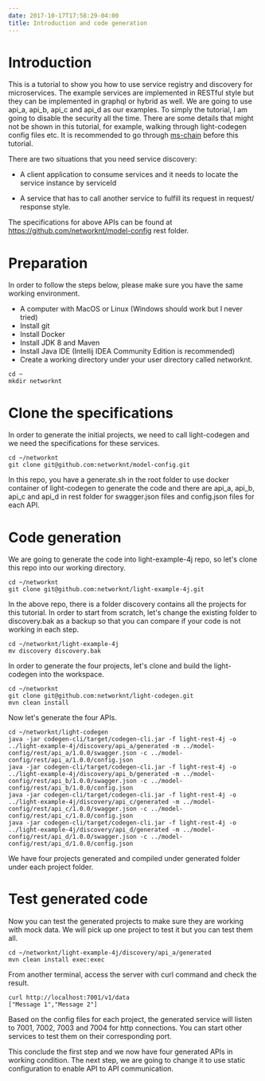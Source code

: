 ```yaml
---
date: 2017-10-17T17:58:29-04:00
title: Introduction and code generation
---
```


# Introduction

This is a tutorial to show you how to use service registry and discovery
for microservices. The example services are implemented in RESTful style but
they can be implemented in graphql or hybrid as well. We are going to use 
api_a, api_b, api_c and api_d as our examples. To simply the tutorial, I am 
going to disable the security all the time. There are some details that might
not be shown in this tutorial, for example, walking through light-codegen config
files etc. It is recommended to go through [ms-chain](ms-chain/) before this
tutorial. 

There are two situations that you need service discovery: 

* A client application to consume services and it needs to locate the service
instance by serviceId

* A service that has to call another service to fulfill its request in request/
response style.  

The specifications for above APIs can be found at 
https://github.com/networknt/model-config rest folder.

# Preparation

In order to follow the steps below, please make sure you have the same 
working environment.

* A computer with MacOS or Linux (Windows should work but I never tried)
* Install git
* Install Docker
* Install JDK 8 and Maven
* Install Java IDE (Intellij IDEA Community Edition is recommended)
* Create a working directory under your user directory called networknt.

```
cd ~
mkdir networknt
```

# Clone the specifications

In order to generate the initial projects, we need to call light-codegen
and we need the specifications for these services.

```
cd ~/networknt
git clone git@github.com:networknt/model-config.git
```

In this repo, you have a generate.sh in the root folder to use docker
container of light-codegen to generate the code and there are api_a,
api_b, api_c and api_d in rest folder for swagger.json files and config.json
files for each API.

# Code generation

We are going to generate the code into light-example-4j repo, so let's
clone this repo into our working directory.

```
cd ~/networknt
git clone git@github.com:networknt/light-example-4j.git
```

In the above repo, there is a folder discovery contains all the projects
for this tutorial. In order to start from scratch, let's change the existing
folder to discovery.bak as a backup so that you can compare if your code is
not working in each step.

```
cd ~/networknt/light-example-4j
mv discovery discovery.bak
```

In order to generate the four projects, let's clone and build the light-codegen 
into the workspace. 

```
cd ~/networknt
git clone git@github.com:networknt/light-codegen.git
mvn clean install
```

Now let's generate the four APIs.

```
cd ~/networknt/light-codegen
java -jar codegen-cli/target/codegen-cli.jar -f light-rest-4j -o ../light-example-4j/discovery/api_a/generated -m ../model-config/rest/api_a/1.0.0/swagger.json -c ../model-config/rest/api_a/1.0.0/config.json
java -jar codegen-cli/target/codegen-cli.jar -f light-rest-4j -o ../light-example-4j/discovery/api_b/generated -m ../model-config/rest/api_b/1.0.0/swagger.json -c ../model-config/rest/api_b/1.0.0/config.json
java -jar codegen-cli/target/codegen-cli.jar -f light-rest-4j -o ../light-example-4j/discovery/api_c/generated -m ../model-config/rest/api_c/1.0.0/swagger.json -c ../model-config/rest/api_c/1.0.0/config.json
java -jar codegen-cli/target/codegen-cli.jar -f light-rest-4j -o ../light-example-4j/discovery/api_d/generated -m ../model-config/rest/api_d/1.0.0/swagger.json -c ../model-config/rest/api_d/1.0.0/config.json

```

We have four projects generated and compiled under generated folder under each 
project folder. 

# Test generated code

Now you can test the generated projects to make sure they are working with mock
data. We will pick up one project to test it but you can test them all.

```
cd ~/networknt/light-example-4j/discovery/api_a/generated
mvn clean install exec:exec
```

From another terminal, access the server with curl command and check the result.

```
curl http://localhost:7001/v1/data
["Message 1","Message 2"]
```

Based on the config files for each project, the generated service will listen to
7001, 7002, 7003 and 7004 for http connections. You can start other services to test
them on their corresponding port.

This conclude the first step and we now have four generated APIs in working condition.
The next step, we are going to change it to use static configuration to enable API to
API communication.



 
